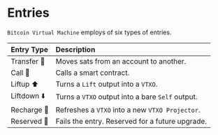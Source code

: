 # Entries
`Bitcoin Virtual Machine` employs of six types of entries.

| Entry Type       |  Description                                     |
|:-----------------|:-------------------------------------------------|
| Transfer 💸      | Moves sats from an account to another.           |
| Call 📡          | Calls a smart contract.                          |
| Liftup ⬆️        | Turns a `Lift` output into a `VTXO`.             |
| Liftdown ⬇️      | Turns a `VTXO` output into a bare `Self` output. |
| Recharge 🔋      | Refreshes a `VTXO` into a new `VTXO Projector`.  |
| Reserved 📁      | Fails the entry. Reserved for a future upgrade.  |